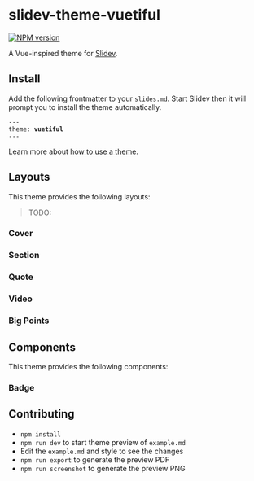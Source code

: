 # slidev-theme-vuetiful

[![NPM version](https://img.shields.io/npm/v/slidev-theme-vuetiful?color=3AB9D4&label=)](https://www.npmjs.com/package/slidev-theme-vuetiful)

A Vue-inspired theme for [Slidev](https://github.com/slidevjs/slidev).

<!--
  Put some screenshots here to demonstrate your theme

  Live demo: [...]
-->

## Install

Add the following frontmatter to your `slides.md`. Start Slidev then it will prompt you to install the theme automatically.

<pre><code>---
theme: <b>vuetiful</b>
---</code></pre>

Learn more about [how to use a theme](https://sli.dev/themes/use).

## Layouts

This theme provides the following layouts:

> TODO:

### Cover

### Section

### Quote

### Video

### Big Points


## Components

This theme provides the following components:

### Badge

## Contributing

- `npm install`
- `npm run dev` to start theme preview of `example.md`
- Edit the `example.md` and style to see the changes
- `npm run export` to generate the preview PDF
- `npm run screenshot` to generate the preview PNG
